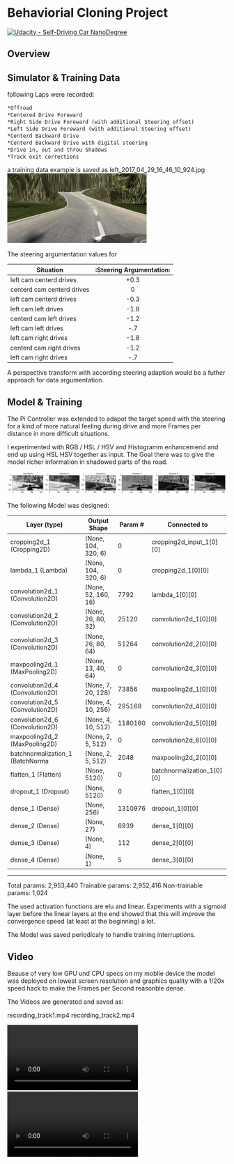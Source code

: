 # Behaviorial Cloning Project

[![Udacity - Self-Driving Car NanoDegree](https://s3.amazonaws.com/udacity-sdc/github/shield-carnd.svg)](http://www.udacity.com/drive)

Overview
---

## Simulator & Training Data

following Laps were recorded:

	*Offroad
	*Centered Drive Foreward
	*Right Side Drive Foreward (with additional Steering offset)
	*Left Side Drive Foreward (with additional Steering offset)
	*Centerd Backward Drive
	*Centerd Backward Drive with digital steering
	*Drive in, out and throu Shadows
	*Track exit corrections

a training data example is saved as
left_2017_04_29_16_46_10_924.jpg
![left_2017_04_29_16_46_10_924.jpg](left_2017_04_29_16_46_10_924.jpg "left_2017_04_29_16_46_10_924.jpg")

The steering argumentation values for


| Situation                  |:Steering Argumentation:| 
| -------------------------- |:----------------------:| 
| left cam centerd drives    | +0.3                   |
| centerd cam centerd drives | 0                      |
| left cam centerd drives    | -0.3                   |
| left cam left drives       | -1.8                   |
| centerd cam left drives    | -1.2                   |
| left cam left drives       | -.7                    |
| left cam right drives      | -1.8                   |
| centerd cam right drives   | -1.2                   |
| left cam right drives      | -.7                    | 


A perspective transform with according steering adaption would be a futher approach for data argumentation.


## Model & Training

The Pi Controller was extended to adapot the target speed with the steering for a kind of more natural feeling during drive and more Frames per distance in more difficult situations.

I experimented with RGB / HSL / HSV and Histogramm enhancemend and end up using HSL HSV together as input. The Goal there was to give the model richer information in shadowed parts of the road.

![argumentation.png](argumentation.png "argumentation.png")


The following Model was designed:

Layer (type)                    |Output Shape         | Param #    | Connected to                     
---                    |---        | ---    | ---                     
cropping2d_1 (Cropping2D)       |(None, 104, 320, 6)  | 0          | cropping2d_input_1[0][0]         
lambda_1 (Lambda)               |(None, 104, 320, 6)  | 0          | cropping2d_1[0][0]               
convolution2d_1 (Convolution2D) |(None, 52, 160, 16)  | 7792       | lambda_1[0][0]                   
convolution2d_2 (Convolution2D) |(None, 26, 80, 32)   | 25120      | convolution2d_1[0][0]            
convolution2d_3 (Convolution2D) |(None, 26, 80, 64)   | 51264      | convolution2d_2[0][0]            
maxpooling2d_1 (MaxPooling2D)   |(None, 13, 40, 64)   | 0          | convolution2d_3[0][0]            
convolution2d_4 (Convolution2D) |(None, 7, 20, 128)   | 73856      | maxpooling2d_1[0][0]             
convolution2d_5 (Convolution2D) |(None, 4, 10, 256)   | 295168     | convolution2d_4[0][0]            
convolution2d_6 (Convolution2D) |(None, 4, 10, 512)   | 1180160    | convolution2d_5[0][0]            
maxpooling2d_2 (MaxPooling2D)   |(None, 2, 5, 512)    | 0          | convolution2d_6[0][0]            
batchnormalization_1 (BatchNorma|(None, 2, 5, 512)    | 2048       | maxpooling2d_2[0][0]             
flatten_1 (Flatten)             |(None, 5120)         | 0          | batchnormalization_1[0][0]       
dropout_1 (Dropout)             |(None, 5120)         | 0          | flatten_1[0][0]                  
dense_1 (Dense)                 |(None, 256)          | 1310976    | dropout_1[0][0]                  
dense_2 (Dense)                 |(None, 27)           | 6939       | dense_1[0][0]                    
dense_3 (Dense)                 |(None, 4)            | 112        | dense_2[0][0]                    
dense_4 (Dense)                 |(None, 1)            | 5          | dense_3[0][0]    

____________________________________________________________________________________________________
Total params: 2,953,440
Trainable params: 2,952,416
Non-trainable params: 1,024


The used activation functions are elu and linear. Experiments with a sigmoid layer before the linear layers at the end showed that this will improve the convergence speed (at least at the beginning) a lot.

The Model was saved periodicaly to handle training interruptions.

## Video 

Beause of very low GPU und CPU specs on my moblie device the model was deployed on lowest screen resolution and graphics quality with a 1/20x speed hack to make the Frames per Second reasonble dense.

The Videos are generated and saved as:

recording_track1.mp4
recording_track2.mp4

![recording_track1.mp4](recording_track1.mp4 "recording_track1.mp4")
![recording_track2.mp4](recording_track2.mp4 "recording_track2.mp4")
